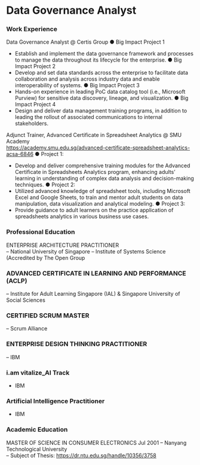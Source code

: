 # Data Governance Analyst

### Work Experience
Data Governance Analyst @ Certis Group
●	Big Impact Project 1
  - Establish and implement the data governance framework and processes to manage the data throughout its lifecycle for the enterprise.
●	Big Impact Project 2
  - Develop and set data standards across the enterprise to facilitate data collaboration and analysis across industry data and enable interoperability of systems.
●	Big Impact Project 3
  - Hands-on experience in leading PoC data catalog tool (i.e., Microsoft Purview) for sensitive data discovery, lineage, and visualization. 
● Big Impact Project 4
  - Design and deliver data management training programs, in addition to leading the rollout of associated communications to internal stakeholders. 

Adjunct Trainer, Advanced Certificate in Spreadsheet Analytics @ SMU Academy 	
https://academy.smu.edu.sg/advanced-certificate-spreadsheet-analytics-acsa-6846 
●	Project 1:
- Develop and deliver comprehensive training modules for the Advanced Certificate in Spreadsheets Analytics program, enhancing adults’ learning in understanding of complex data analysis and decision-making techniques. 
●	Project 2:
- Utilized advanced knowledge of spreadsheet tools, including Microsoft Excel and Google Sheets, to train and mentor adult students on data manipulation, data visualization and analytical modeling. 
 ● Project 3:
- Provide guidance to adult learners on the practice application of spreadsheets analytics in various business use cases. 

### Professional Education
ENTERPRISE ARCHITECTURE PRACTITIONER	
– National University of Singapore – Institute of Systems Science (Accredited by The Open Group
### ADVANCED CERTIFICATE IN LEARNING AND PERFORMANCE (ACLP)                                                      
– Institute for Adult Learning Singapore (IAL) & Singapore University of Social Sciences
### CERTIFIED SCRUM MASTER 	
– Scrum Alliance 
### ENTERPRISE DESIGN THINKING PRACTITIONER 	
– IBM
### i.am vitalize_AI Track
- IBM 
###  Artificial Intelligence Practitioner
- IBM
  
### Academic Education
MASTER OF SCIENCE IN CONSUMER ELECTRONICS	Jul 2001
– Nanyang Technological University  
– Subject of Thesis: https://dr.ntu.edu.sg/handle/10356/3758  

